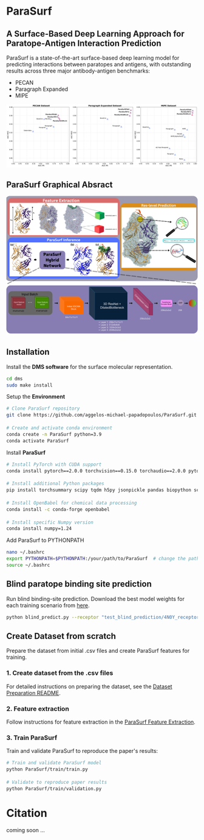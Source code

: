 # **ParaSurf**
## **A Surface-Based Deep Learning Approach for Paratope-Antigen Interaction Prediction**

ParaSurf is a state-of-the-art surface-based deep learning model for predicting interactions between paratopes and antigens, with outstanding results across three major antibody-antigen benchmarks:

* PECAN 
* Paragraph Expanded
* MIPE

![Alt text](images/results.jpg)


## **ParaSurf Graphical Absract**
![Alt text](images/ParaSurf.jpg)
![Alt text](images/model%20architecture.jpg)


## Installation
Install the **DMS software** for the surface molecular representation.
```bash
cd dms
sudo make install
```
Setup the **Environment**
```bash
# Clone ParaSurf repository
git clone https://github.com/aggelos-michael-papadopoulos/ParaSurf.git 

# Create and activate conda environment
conda create -n ParaSurf python=3.9
conda activate ParaSurf
```

Install **ParaSurf**

```bash
# Install PyTorch with CUDA support
conda install pytorch==2.0.0 torchvision==0.15.0 torchaudio==2.0.0 pytorch-cuda=11.7 -c pytorch -c nvidia

# Install additional Python packages
pip install torchsummary scipy tqdm h5py jsonpickle pandas biopython scikit-learn matplotlib wandb

# Install OpenBabel for chemical data processing
conda install -c conda-forge openbabel

# Install specific Numpy version
conda install numpy=1.24
```

Add ParaSurf to PYTHONPATH
```bash
nano ~/.bashrc  
export PYTHONPATH=$PYTHONPATH:/your/path/to/ParaSurf  # change the path to yours
source ~/.bashrc  
```

## **Blind paratope binding site prediction**
Run blind binding-site prediction. Download the best model weights for each training scenario from [here](ParaSurf/model_weights/README.md).

```bash
python blind_predict.py --receptor "test_blind_prediction/4N0Y_receptor_1.pdb" --model_weights "path/to/model_weights"
```

## Create Dataset from scratch
Prepare the dataset from initial .csv files and create ParaSurf features for training.

### 1. Create dataset from the .csv files
For detailed instructions on preparing the dataset, see the [Dataset Preparation README](ParaSurf/create_datasets_from_csv/README.md).

### 2. Feature extraction
Follow instructions for feature extraction in the [ParaSurf Feature Extraction](ParaSurf/preprocess/README.md).

### 3. Train ParaSurf
Train and validate ParaSurf to reproduce the paper's results:
```bash
# Train and validate ParaSurf model
python ParaSurf/train/train.py

# Validate to reproduce paper results
python ParaSurf/train/validation.py
```

# Citation
coming soon ...
